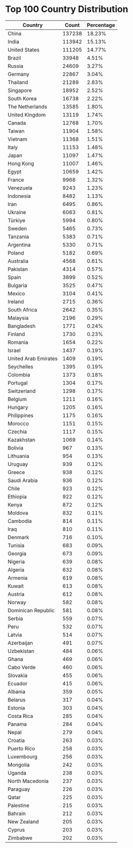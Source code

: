 # Top 100 Country Distribution
| Country | Count | Percentage |
|----|----|----|
| China | 137238 | 18.23% |
| India | 113942 | 15.13% |
| United States | 111205 | 14.77% |
| Brazil | 33948 | 4.51% |
| Russia | 24609 | 3.27% |
| Germany | 22867 | 3.04% |
| Thailand | 21289 | 2.83% |
| Singapore | 18952 | 2.52% |
| South Korea | 16738 | 2.22% |
| The Netherlands | 13585 | 1.80% |
| United Kingdom | 13119 | 1.74% |
| Canada | 12768 | 1.70% |
| Taiwan | 11904 | 1.58% |
| Vietnam | 11368 | 1.51% |
| Italy | 11153 | 1.48% |
| Japan | 11097 | 1.47% |
| Hong Kong | 11007 | 1.46% |
| Egypt | 10659 | 1.42% |
| France | 9968 | 1.32% |
| Venezuela | 9243 | 1.23% |
| Indonesia | 8482 | 1.13% |
| Iran | 6495 | 0.86% |
| Ukraine | 6063 | 0.81% |
| Türkiye | 5994 | 0.80% |
| Sweden | 5465 | 0.73% |
| Tanzania | 5383 | 0.71% |
| Argentina | 5330 | 0.71% |
| Poland | 5182 | 0.69% |
| Australia | 4568 | 0.61% |
| Pakistan | 4314 | 0.57% |
| Spain | 3899 | 0.52% |
| Bulgaria | 3525 | 0.47% |
| Mexico | 3104 | 0.41% |
| Ireland | 2715 | 0.36% |
| South Africa | 2642 | 0.35% |
| Malaysia | 2196 | 0.29% |
| Bangladesh | 1771 | 0.24% |
| Finland | 1730 | 0.23% |
| Romania | 1654 | 0.22% |
| Israel | 1437 | 0.19% |
| United Arab Emirates | 1409 | 0.19% |
| Seychelles | 1395 | 0.19% |
| Colombia | 1373 | 0.18% |
| Portugal | 1304 | 0.17% |
| Switzerland | 1298 | 0.17% |
| Belgium | 1211 | 0.16% |
| Hungary | 1205 | 0.16% |
| Philippines | 1175 | 0.16% |
| Morocco | 1151 | 0.15% |
| Czechia | 1117 | 0.15% |
| Kazakhstan | 1069 | 0.14% |
| Bolivia | 967 | 0.13% |
| Lithuania | 954 | 0.13% |
| Uruguay | 939 | 0.12% |
| Greece | 938 | 0.12% |
| Saudi Arabia | 936 | 0.12% |
| Chile | 923 | 0.12% |
| Ethiopia | 922 | 0.12% |
| Kenya | 872 | 0.12% |
| Moldova | 832 | 0.11% |
| Cambodia | 814 | 0.11% |
| Iraq | 810 | 0.11% |
| Denmark | 716 | 0.10% |
| Tunisia | 683 | 0.09% |
| Georgia | 673 | 0.09% |
| Nigeria | 639 | 0.08% |
| Algeria | 632 | 0.08% |
| Armenia | 619 | 0.08% |
| Kuwait | 613 | 0.08% |
| Austria | 612 | 0.08% |
| Norway | 582 | 0.08% |
| Dominican Republic | 581 | 0.08% |
| Serbia | 559 | 0.07% |
| Peru | 532 | 0.07% |
| Latvia | 514 | 0.07% |
| Azerbaijan | 491 | 0.07% |
| Uzbekistan | 484 | 0.06% |
| Ghana | 469 | 0.06% |
| Cabo Verde | 460 | 0.06% |
| Slovakia | 455 | 0.06% |
| Ecuador | 415 | 0.06% |
| Albania | 359 | 0.05% |
| Belarus | 317 | 0.04% |
| Estonia | 303 | 0.04% |
| Costa Rica | 285 | 0.04% |
| Panama | 284 | 0.04% |
| Nepal | 279 | 0.04% |
| Croatia | 263 | 0.03% |
| Puerto Rico | 258 | 0.03% |
| Luxembourg | 256 | 0.03% |
| Mongolia | 242 | 0.03% |
| Uganda | 238 | 0.03% |
| North Macedonia | 237 | 0.03% |
| Paraguay | 226 | 0.03% |
| Qatar | 225 | 0.03% |
| Palestine | 215 | 0.03% |
| Bahrain | 212 | 0.03% |
| New Zealand | 205 | 0.03% |
| Cyprus | 203 | 0.03% |
| Zimbabwe | 202 | 0.03% |
